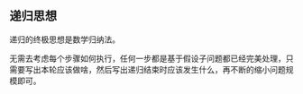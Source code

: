 ## 递归思想

递归的终极思想是数学归纳法。

无需去考虑每个步骤如何执行，任何一步都是基于假设子问题都已经完美处理，只需要写出本轮应该做啥，然后写出递归结束时应该发生什么，再不断的缩小问题规模即可。